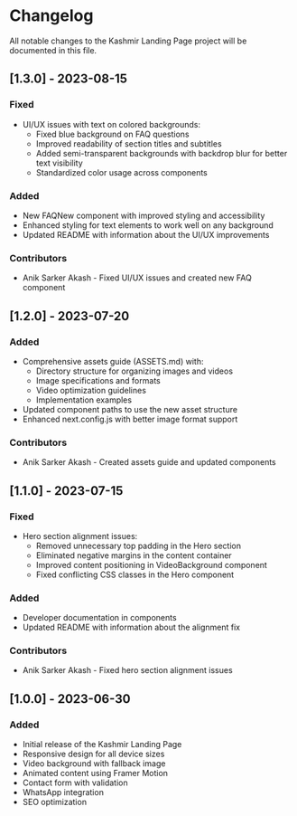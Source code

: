 # Changelog

All notable changes to the Kashmir Landing Page project will be documented in this file.

## [1.3.0] - 2023-08-15

### Fixed
- UI/UX issues with text on colored backgrounds:
  - Fixed blue background on FAQ questions
  - Improved readability of section titles and subtitles
  - Added semi-transparent backgrounds with backdrop blur for better text visibility
  - Standardized color usage across components

### Added
- New FAQNew component with improved styling and accessibility
- Enhanced styling for text elements to work well on any background
- Updated README with information about the UI/UX improvements

### Contributors
- Anik Sarker Akash - Fixed UI/UX issues and created new FAQ component

## [1.2.0] - 2023-07-20

### Added
- Comprehensive assets guide (ASSETS.md) with:
  - Directory structure for organizing images and videos
  - Image specifications and formats
  - Video optimization guidelines
  - Implementation examples
- Updated component paths to use the new asset structure
- Enhanced next.config.js with better image format support

### Contributors
- Anik Sarker Akash - Created assets guide and updated components

## [1.1.0] - 2023-07-15

### Fixed
- Hero section alignment issues:
  - Removed unnecessary top padding in the Hero section
  - Eliminated negative margins in the content container
  - Improved content positioning in VideoBackground component
  - Fixed conflicting CSS classes in the Hero component

### Added
- Developer documentation in components
- Updated README with information about the alignment fix

### Contributors
- Anik Sarker Akash - Fixed hero section alignment issues

## [1.0.0] - 2023-06-30

### Added
- Initial release of the Kashmir Landing Page
- Responsive design for all device sizes
- Video background with fallback image
- Animated content using Framer Motion
- Contact form with validation
- WhatsApp integration
- SEO optimization
